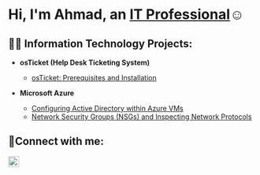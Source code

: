 <h1>Hi, I'm Ahmad, an <a href="https://linkedin.com/in/ahmad-spain-801759313/">IT Professional</a>☺</h1>

<h2>👨‍💻 Information Technology Projects:</h2>

- <b>osTicket (Help Desk Ticketing System)</b>
  - [osTicket: Prerequisites and Installation](https://github.com/ahmadspain/osticket-prereqs)

- <b>Microsoft Azure</b>
  - [Configuring Active Directory within Azure VMs](https://github.com/ahmadspain/configure-ad)
  - [Network Security Groups (NSGs) and Inspecting Network Protocols](https://github.com/ahmadspain/azure-network-protocols)

<h2>🤳Connect with me:</h2>

[<img align="left" alt="Ahmad | LinkedIn" width="22px" src="https://cdn.jsdelivr.net/npm/simple-icons@v3/icons/linkedin.svg" />][linkedin]

[linkedin]: https://linkedin.com/ahmadspain
